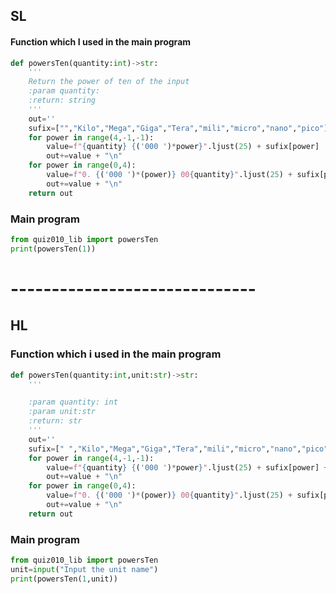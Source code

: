 ## SL
#### Function which I used in the main program
```.py
def powersTen(quantity:int)->str:
    '''
    Return the power of ten of the input
    :param quantity:
    :return: string
    '''
    out=''
    sufix=["","Kilo","Mega","Giga","Tera","mili","micro","nano","pico"]
    for power in range(4,-1,-1):
        value=f"{quantity} {('000 ')*power}".ljust(25) + sufix[power]
        out+=value + "\n"
    for power in range(0,4):
        value=f"0. {('000 ')*(power)} 00{quantity}".ljust(25) + sufix[power+5]
        out+=value + "\n"
    return out


```
### Main program
```.py
from quiz010_lib import powersTen
print(powersTen(1))
```
# ------------------------------
## HL
### Function which i used in the main program
```.py
def powersTen(quantity:int,unit:str)->str:
    '''

    :param quantity: int
    :param unit:str
    :return: str
    '''
    out=''
    sufix=[" ","Kilo","Mega","Giga","Tera","mili","micro","nano","pico"]
    for power in range(4,-1,-1):
        value=f"{quantity} {('000 ')*power}".ljust(25) + sufix[power] + unit
        out+=value + "\n"
    for power in range(0,4):
        value=f"0. {('000 ')*(power)} 00{quantity}".ljust(25) + sufix[power+5] + unit
        out+=value + "\n"
    return out
```
### Main program
```.py
from quiz010_lib import powersTen
unit=input("Input the unit name")
print(powersTen(1,unit))
```
